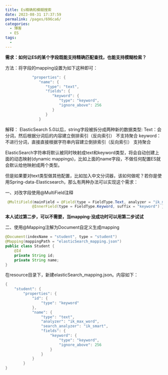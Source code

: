 ```yaml
---
title: Es精确和模糊搜索
date: 2023-08-31 17:37:59
permalink: /pages/696ca6/
categories:
  - 博客
  - ES
tags:
  - 
---
```


**需求：如何让ES的某个字段既能支持精确匹配查找，也能支持模糊检索？**

方法：将字段的mapping设置为如下这种即可：
```java
            "properties": {
               "name": {
                  "type": "text",
                  "fields": {
                     "keyword": {
                        "type": "keyword",
                        "ignore_above": 256
                     }
                  }
               }
```
解释：
ElasticSearch 5.0以后，string字段被拆分成两种新的数据类型:
Text：会分词，然后根据分词后的内容建立倒排索引（反向索引）
不支持聚合
keyword：不进行分词，直接直接根据字符串内容建立倒排索引（反向索引）
支持聚合

ElasticSearch字符串将默认被同时映射成text和keyword类型，将会自动创建上面的动态映射(dynamic mappings)，比如上面的name字段，不做任何配置ES就会默认给他映射成两个类型。

但是如果要对text类型做其他配置，比如加入中文分词器，该如何做呢？若你是使用Spring-data-Elasticsearch，那么有两种办法可以实现这个需求：

一、对改字段使用@MultiField注释
```java
 @MultiField(mainField = @Field(type = FieldType.Text, analyzer = "ik_max_word", searchAnalyzer = "ik_smart"), otherFields = {
            @InnerField(type = FieldType.Keyword, suffix = "keyword") })

```
**本人试过第二步，可以不需要，当mapping·没成功时可以用第二步试试**

二、使用@Mapping注解为Document自定义生成mapping
```java
@Document(indexName = "student", type = "student")
@Mapping(mappingPath = "elasticSearch_mapping.json")
public class Student {
	@Id
	private String id;
	private String name;
}
```
在resource目录下，新建elasticSearch_mapping.json。内容如下：
```java
{
	"student": {
		"properties": {
			"id": {
				"type": "keyword"
			},
			"name": {
				"type": "text",
				"analyzer": "ik_max_word",
				"search_analyzer": "ik_smart",
				"fields": {
					"keyword": {
						"type": "keyword",
						"ignore_above": 256
					}
				}
			}
		}
}	

```
